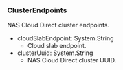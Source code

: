 ### ClusterEndpoints
NAS Cloud Direct cluster endpoints.

- cloudSlabEndpoint: System.String
  - Cloud slab endpoint.
- clusterUuid: System.String
  - NAS Cloud Direct cluster UUID.
